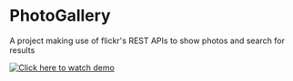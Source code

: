 # PhotoGallery
A project making use of flickr's REST APIs to show photos and search for results

[![Click here to watch demo](http://img.youtube.com/vi/iC4M-MtIBJ0/0.jpg)](https://youtu.be/iC4M-MtIBJ0)
